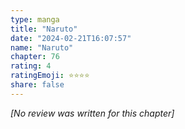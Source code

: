 ```yaml
---
type: manga
title: "Naruto"
date: "2024-02-21T16:07:57"
name: "Naruto"
chapter: 76
rating: 4
ratingEmoji: ⭐️⭐️⭐️⭐️
share: false
---
```


_[No review was written for this chapter]_
